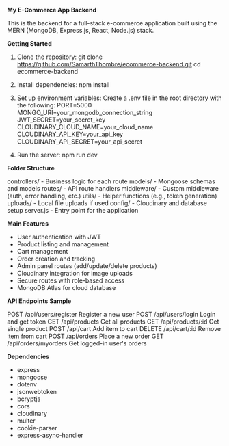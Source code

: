 
**My E-Commerce App Backend**

This is the backend for a full-stack e-commerce application built using the MERN (MongoDB, Express.js, React, Node.js) stack.

**Getting Started**

1. Clone the repository:
   git clone https://github.com/SamarthThombre/ecommerce-backend.git
   cd ecommerce-backend

2. Install dependencies:
   npm install

3. Set up environment variables:
   Create a .env file in the root directory with the following:
   PORT=5000
   MONGO_URI=your_mongodb_connection_string
   JWT_SECRET=your_secret_key
   CLOUDINARY_CLOUD_NAME=your_cloud_name
   CLOUDINARY_API_KEY=your_api_key
   CLOUDINARY_API_SECRET=your_api_secret

4. Run the server:
   npm run dev

**Folder Structure**

controllers/       - Business logic for each route
models/            - Mongoose schemas and models
routes/            - API route handlers
middleware/        - Custom middleware (auth, error handling, etc.)
utils/             - Helper functions (e.g., token generation)
uploads/           - Local file uploads if used
config/            - Cloudinary and database setup
server.js          - Entry point for the application

**Main Features**

- User authentication with JWT
- Product listing and management
- Cart management
- Order creation and tracking
- Admin panel routes (add/update/delete products)
- Cloudinary integration for image uploads
- Secure routes with role-based access
- MongoDB Atlas for cloud database

**API Endpoints Sample**

POST   /api/users/register       Register a new user
POST   /api/users/login          Login and get token
GET    /api/products             Get all products
GET    /api/products/:id         Get single product
POST   /api/cart                 Add item to cart
DELETE /api/cart/:id             Remove item from cart
POST   /api/orders               Place a new order
GET    /api/orders/myorders      Get logged-in user's orders

**Dependencies**

- express
- mongoose
- dotenv
- jsonwebtoken
- bcryptjs
- cors
- cloudinary
- multer
- cookie-parser
- express-async-handler


